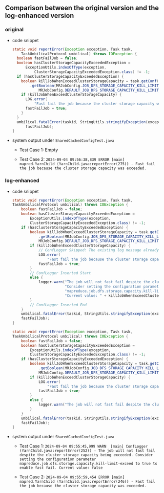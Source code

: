 ## Comparison between the original version and the log-enhanced version

### **original**

- code snippet

    ```java
    static void reportError(Exception exception, Task task,
        TaskUmbilicalProtocol umbilical) throws IOException {
      boolean fastFailJob = false;
      boolean hasClusterStorageCapacityExceededException =
          ExceptionUtils.indexOfType(exception,
              ClusterStorageCapacityExceededException.class) != -1;
      if (hasClusterStorageCapacityExceededException) {
        boolean killJobWhenExceedClusterStorageCapacity = task.getConf()
            .getBoolean(MRJobConfig.JOB_DFS_STORAGE_CAPACITY_KILL_LIMIT_EXCEED,
                MRJobConfig.DEFAULT_JOB_DFS_STORAGE_CAPACITY_KILL_LIMIT_EXCEED);
        if (killJobWhenExceedClusterStorageCapacity) {
          LOG.error(
              "Fast fail the job because the cluster storage capacity was exceeded.");
          fastFailJob = true;
        }
      }
      umbilical.fatalError(taskid, StringUtils.stringifyException(exception),
          fastFailJob);
    }
    
    
    ```

- system output under `SharedCachedConfigTest.java`
  - Test Case 1: Empty
  
  - Test Case 2: `2024-09-04 09:56:38,839 ERROR [main] mapred.YarnChild (YarnChild.java:reportError(275)) - Fast fail the job because the cluster storage capacity was exceeded.`
  
    



### log-enhanced

- code snippet

    ```java
    static void reportError(Exception exception, Task task,
    TaskUmbilicalProtocol umbilical) throws IOException {
        boolean fastFailJob = false;
        boolean hasClusterStorageCapacityExceededException =
            ExceptionUtils.indexOfType(exception,
            ClusterStorageCapacityExceededException.class) != -1;
        if (hasClusterStorageCapacityExceededException) {
            boolean killJobWhenExceedClusterStorageCapacity = task.getConf()
                .getBoolean(MRJobConfig.JOB_DFS_STORAGE_CAPACITY_KILL_LIMIT_EXCEED,
                MRJobConfig.DEFAULT_JOB_DFS_STORAGE_CAPACITY_KILL_LIMIT_EXCEED);
            if (killJobWhenExceedClusterStorageCapacity) {
                // ConfLogger Skipped: The existing log message already contains configuration-related information.
                LOG.error(
                    "Fast fail the job because the cluster storage capacity was exceeded.");
                fastFailJob = true;
            }
            // ConfLogger Inserted Start
            else {
                logger.warn("The job will not fast fail despite the cluster storage capacity being exceeded. " +
                            "Consider setting the configuration parameter " +
                            "mapreduce.job.dfs.storage.capacity.kill-limit-exceed to true to enable fast fail. " +
                            "Current value: " + killJobWhenExceedClusterStorageCapacity);
            }
            // ConfLogger Inserted End
        }
        umbilical.fatalError(taskid, StringUtils.stringifyException(exception),
        fastFailJob);
    }
    ```

    ```java
    static void reportError(Exception exception, Task task,
    TaskUmbilicalProtocol umbilical) throws IOException {
        boolean fastFailJob = false;
        boolean hasClusterStorageCapacityExceededException =
            ExceptionUtils.indexOfType(exception,
            ClusterStorageCapacityExceededException.class) != -1;
        if (hasClusterStorageCapacityExceededException) {
            boolean killJobWhenExceedClusterStorageCapacity = task.getConf()
                .getBoolean(MRJobConfig.JOB_DFS_STORAGE_CAPACITY_KILL_LIMIT_EXCEED,
                MRJobConfig.DEFAULT_JOB_DFS_STORAGE_CAPACITY_KILL_LIMIT_EXCEED);
            if (killJobWhenExceedClusterStorageCapacity) {
                LOG.error(
                    "Fast fail the job because the cluster storage capacity was exceeded.");
                fastFailJob = true;
            }
            else {
                logger.warn("The job will not fast fail despite the cluster storage capacity being exceeded. Consider setting the configuration parameter mapreduce.job.dfs.storage.capacity.kill-limit-exceed to true to enable fast fail. " +"Current value: " + killJobWhenExceedClusterStorageCapacity);
            }
        }
        umbilical.fatalError(taskid, StringUtils.stringifyException(exception),
        fastFailJob);
    }
    ```

    

- system output under `SharedCachedConfigTest.java`

  - Test Case 1: `2024-09-04 09:55:45,999 WARN  [main] ConfLogger (YarnChild.java:reportError(252)) - The job will not fast fail despite the cluster storage capacity being exceeded. Consider setting the configuration parameter mapreduce.job.dfs.storage.capacity.kill-limit-exceed to true to enable fast fail. Current value: false`

  - Test Case 2: `2024-09-04 09:55:59,454 ERROR [main] mapred.YarnChild (YarnChild.java:reportError(246)) - Fast fail the job because the cluster storage capacity was exceeded.`